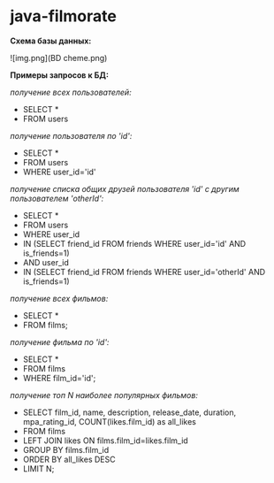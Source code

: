 # java-filmorate
**Схема базы данных:**

![img.png](BD cheme.png)

**Примеры запросов к БД:**

*получение всех пользователей:* 
* SELECT *
* FROM users

*получение пользователя по 'id':* 
* SELECT * 
* FROM users 
* WHERE user_id='id'

*получение списка общих друзей пользователя 'id' с другим пользователем 'otherId':*
* SELECT *
* FROM users
* WHERE user_id
* IN (SELECT friend_id FROM friends WHERE user_id='id' AND is_friends=1)
* AND user_id
* IN (SELECT friend_id FROM friends WHERE user_id='otherId' AND is_friends=1)

*получение всех фильмов:* 
* SELECT * 
* FROM films;

*получение фильма по 'id':* 
* SELECT * 
* FROM films
* WHERE film_id='id';

*получение топ N наиболее популярных фильмов:* 
* SELECT  film_id, name, description, release_date, duration, mpa_rating_id, COUNT(likes.film_id) as all_likes
* FROM films
* LEFT JOIN likes ON films.film_id=likes.film_id
* GROUP BY films.film_id
* ORDER BY all_likes DESC
* LIMIT N;